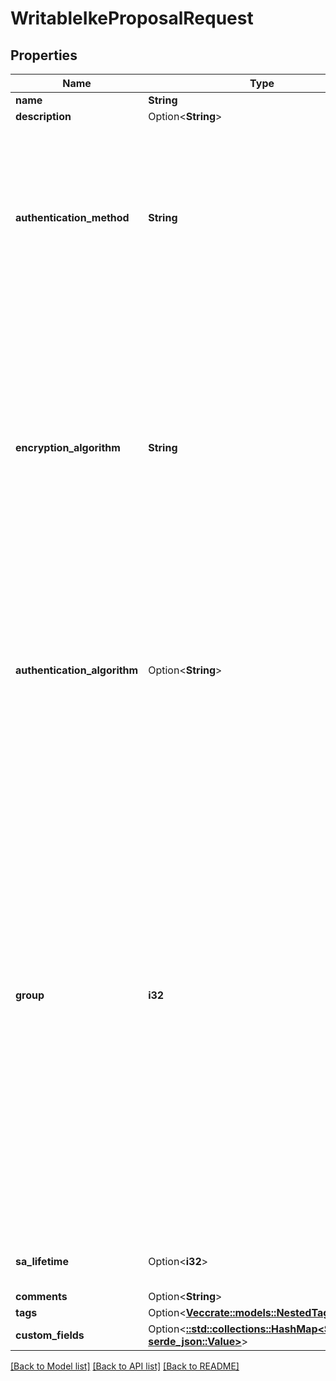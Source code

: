 # WritableIkeProposalRequest

## Properties

Name | Type | Description | Notes
------------ | ------------- | ------------- | -------------
**name** | **String** |  | 
**description** | Option<**String**> |  | [optional]
**authentication_method** | **String** | * `preshared-keys` - Pre-shared keys * `certificates` - Certificates * `rsa-signatures` - RSA signatures * `dsa-signatures` - DSA signatures | 
**encryption_algorithm** | **String** | * `aes-128-cbc` - 128-bit AES (CBC) * `aes-128-gcm` - 128-bit AES (GCM) * `aes-192-cbc` - 192-bit AES (CBC) * `aes-192-gcm` - 192-bit AES (GCM) * `aes-256-cbc` - 256-bit AES (CBC) * `aes-256-gcm` - 256-bit AES (GCM) * `3des-cbc` - DES | 
**authentication_algorithm** | Option<**String**> | * `hmac-sha1` - SHA-1 HMAC * `hmac-sha256` - SHA-256 HMAC * `hmac-sha384` - SHA-384 HMAC * `hmac-sha512` - SHA-512 HMAC * `hmac-md5` - MD5 HMAC | [optional]
**group** | **i32** | Diffie-Hellman group ID  * `1` - Group 1 * `2` - Group 2 * `5` - Group 5 * `14` - Group 14 * `15` - Group 15 * `16` - Group 16 * `17` - Group 17 * `18` - Group 18 * `19` - Group 19 * `20` - Group 20 * `21` - Group 21 * `22` - Group 22 * `23` - Group 23 * `24` - Group 24 * `25` - Group 25 * `26` - Group 26 * `27` - Group 27 * `28` - Group 28 * `29` - Group 29 * `30` - Group 30 * `31` - Group 31 * `32` - Group 32 * `33` - Group 33 * `34` - Group 34 | 
**sa_lifetime** | Option<**i32**> | Security association lifetime (in seconds) | [optional]
**comments** | Option<**String**> |  | [optional]
**tags** | Option<[**Vec<crate::models::NestedTagRequest>**](NestedTagRequest.md)> |  | [optional]
**custom_fields** | Option<[**::std::collections::HashMap<String, serde_json::Value>**](serde_json::Value.md)> |  | [optional]

[[Back to Model list]](../README.md#documentation-for-models) [[Back to API list]](../README.md#documentation-for-api-endpoints) [[Back to README]](../README.md)


